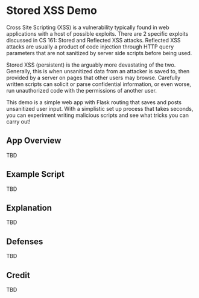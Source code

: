 # Stored XSS Demo

Cross Site Scripting (XSS) is a vulnerability typically found in web applications with a host of possible exploits. There are 2 specific exploits discussed in CS 161: Stored and Reflected XSS attacks. Reflected XSS attacks are usually a product of code injection through HTTP query parameters that are not sanitized by server side scripts before being used.

Stored XSS (persistent) is the arguably more devastating of the two. Generally, this is when unsanitized data from an attacker is saved to, then provided by a server on pages that other users may browse. Carefully written scripts can solicit or parse confidential information, or even worse, run unauthorized code with the permissions of another user.

This demo is a simple web app with Flask routing that saves and posts unsanitized user input. With a simplistic set up process that takes seconds, you can experiment writing malicious scripts and see what tricks you can carry out!

## App Overview

TBD

## Example Script

TBD

## Explanation

TBD

## Defenses

TBD

## Credit

TBD

